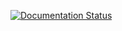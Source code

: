 [![Documentation Status](https://readthedocs.org/projects/stcase/badge/?version=latest)](https://stcase.readthedocs.io/en/latest/?badge=latest)

